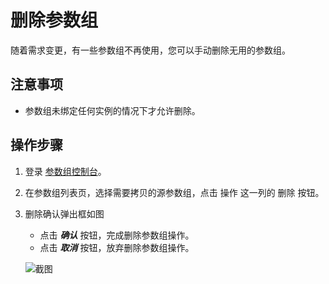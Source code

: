 # 删除参数组
随着需求变更，有一些参数组不再使用，您可以手动删除无用的参数组。

## 注意事项
* 参数组未绑定任何实例的情况下才允许删除。

## 操作步骤
1. 登录 [参数组控制台](https://rds-console.jdcloud.com/paramgroup/list)。
2. 在参数组列表页，选择需要拷贝的源参数组，点击 操作 这一列的 删除 按钮。
3. 删除确认弹出框如图
    * 点击 ***确认*** 按钮，完成删除参数组操作。
    * 点击 ***取消*** 按钮，放弃删除参数组操作。

    ![截图](https://img1.jcloudcs.com/cms/dbc6d232-9698-4cb3-9e09-2646cd03838f20180815094647.png)
